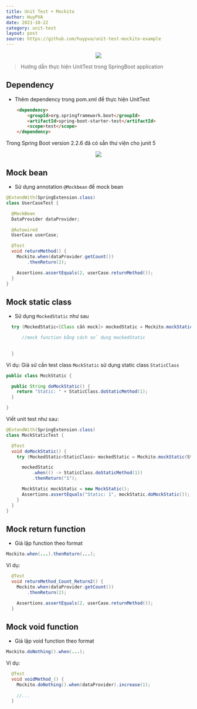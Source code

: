 ```yaml
---
title: Unit Test + Mockito
author: HuyPVA
date: 2021-10-22
category: unit-test
layout: post
source: https://github.com/huypva/unit-test-mockito-example
---
```


<div align="center">
    <img src="../assets/images/mockito.png"/>
</div>

> Hướng dẫn thực hiện UnitTest trong SpringBoot application

## Dependency

- Thêm dependency trong pom.xml để thực hiện UnitTest

```html
    <dependency>
        <groupId>org.springframework.boot</groupId>
        <artifactId>spring-boot-starter-test</artifactId>
        <scope>test</scope>
    </dependency>
```

Trong Spring Boot version 2.2.6 đã có sẵn thư viện cho junit 5

<div align="center">
    <img src="../assets/images/junit_5_libs.png"/>
</div>

## Mock bean

- Sử dụng annotation `@Mockbean` để mock bean

```java
@ExtendWith(SpringExtension.class)
class UserCaseTest {

  @MockBean
  DataProvider dataProvider;

  @Autowired
  UserCase userCase;

  @Test
  void returnMethod() {
    Mockito.when(dataProvider.getCount())
        .thenReturn(2);

    Assertions.assertEquals(2, userCase.returnMethod());
  }
}
```

## Mock static class

- Sử dụng `MockedStatic` như sau

```java
  try (MockedStatic<[Class cần mock]> mockedStatic = Mockito.mockStatic([Class cần mock].class); ) {

      //mock function bằng cách sử dụng mockedStatic 

    
  }
```

Ví dụ: Giả sử cần test class `MockStatic` sử dụng static class `StaticClass`

```java
public class MockStatic {

  public String doMockStatic() {
    return "Static: " + StaticClass.doStaticMethod(1);
  }

}
```

Viết unit test như sau:

```java
@ExtendWith(SpringExtension.class)
class MockStaticTest {

  @Test
  void doMockStatic() {
    try (MockedStatic<StaticClass> mockedStatic = Mockito.mockStatic(StaticClass.class); ) {

      mockedStatic
          .when(() -> StaticClass.doStaticMethod(1))
          .thenReturn("1");

      MockStatic mockStatic = new MockStatic();
      Assertions.assertEquals("Static: 1", mockStatic.doMockStatic());
    }
  }
}
```

## Mock return function 

- Giả lập function theo format

```java
Mockito.when(...).thenReturn(...);
```

Ví dụ:

```java
  @Test
  void returnMethod_Count_Return2() {
    Mockito.when(dataProvider.getCount())
        .thenReturn(2);

    Assertions.assertEquals(2, userCase.returnMethod());
  }
```

## Mock void function

- Giả lập void function theo format

```java
Mockito.doNothing().when(...);
```

Ví dụ:

```java
  @Test
  void voidMethod_() {
    Mockito.doNothing().when(dataProvider).increase(1);
    
    //...
  }
```
